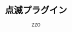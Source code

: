 ---
title: 点滅プラグイン
description: 指定秒数で表示と非表示を繰り返す映像エフェクトです
author: ZZO
date:
keywords: [""]
category: [""]
---